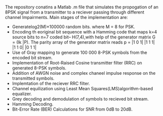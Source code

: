 The repository conatins a Matlab .m file that simulates the propogation of an 8PSK signal from a transmitter to a reciever passing through different channel Impairments.
Main stages of the implementation are:
* Generatelog2(M)×100000 random bits. where M = 8 for PSK.
* Encoding th eoriginal bit sequence with a Hamming code that maps k=4 source bits to n=7 coded bit– H(7,4),with help of the generator matrix G = (Ik |P).
  The parity array of the generator matrix reads
  p = |1 0 1|
      |1 1 1|
      |1 1 0|
      |0 1 1|
*  Use of Gray mapping to generate 100 000 8-PSK symbols from the encoded bit stream.
*  Implementation of Root-Raised Cosine transmitter filter (RRC) on generated 8-PSK symbols.
*  Addition of AWGN noise and complex chaneel impulse response on the transmitted symbols.
*  Implemtation of the reciever RRC filter.
*  Channel equilization using Least Mean Squares(LMS)algorithm-based equalizer.
*  Grey decoding and demodulation of symbols to recieved bit stream.
*  Hamming Decoding.
*  Bit-Error Rate (BER) Calculations for SNR from 0dB to 20dB. 
